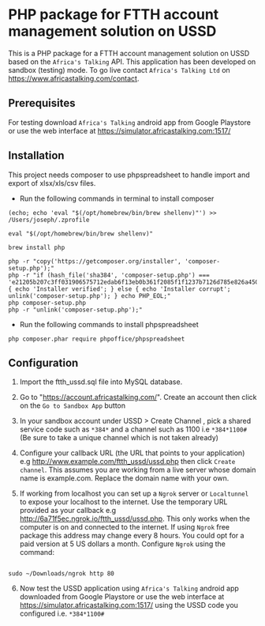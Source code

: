 # PHP package for FTTH account management solution on USSD

This is a PHP package for a FTTH account management solution on USSD based on the `Africa's Talking` API. This application has been developed on sandbox (testing) mode. To go live contact `Africa's Talking Ltd` on https://www.africastalking.com/contact.

## Prerequisites

For testing download `Africa's Talking` android app from Google Playstore or use the web interface at https://simulator.africastalking.com:1517/

## Installation

This project needs composer to use phpspreadsheet to handle import and export of xlsx/xls/csv files.

- Run the following commands in terminal to install composer

```
(echo; echo 'eval "$(/opt/homebrew/bin/brew shellenv)"') >> /Users/joseph/.zprofile

eval "$(/opt/homebrew/bin/brew shellenv)"

brew install php

php -r "copy('https://getcomposer.org/installer', 'composer-setup.php');"
php -r "if (hash_file('sha384', 'composer-setup.php') === 'e21205b207c3ff031906575712edab6f13eb0b361f2085f1f1237b7126d785e826a450292b6cfd1d64d92e6563bbde02') { echo 'Installer verified'; } else { echo 'Installer corrupt'; unlink('composer-setup.php'); } echo PHP_EOL;"
php composer-setup.php
php -r "unlink('composer-setup.php');"

```
- Run the following commands to install phpspreadsheet

```
php composer.phar require phpoffice/phpspreadsheet
```

## Configuration

1. Import the ftth_ussd.sql file into MySQL database.


2. Go to "https://account.africastalking.com/". Create an account then click on the `Go to Sandbox App` button

3. In your sandbox account under USSD > Create Channel , pick a shared service code such as `*384*` and a channel such as 1100 i.e `*384*1100#` (Be sure to take a unique channel which is not taken already)

4. Configure your callback URL (the URL that points to your application) e.g http://www.example.com/ftth_ussd/ussd.php then click `Create channel`. This assumes you are working from a live server whose domain name is example.com. Replace the domain name with your own.

5. If working from localhost you can set up a `Ngrok` server or `Localtunnel` to expose your localhost to the internet. Use the temporary URL provided as your callback e.g http://6a71f5ec.ngrok.io/ftth_ussd/ussd.php. This only works when the computer is on and connected to the internet. If using `Ngrok` free package this address may change every 8 hours. You could opt for a paid version at 5 US dollars a month. Configure `Ngrok` using the command:

```

sudo ~/Downloads/ngrok http 80

```


6. Now test the USSD application using `Africa's Talking` android app downloaded from Google Playstore or use the web interface at https://simulator.africastalking.com:1517/ using the USSD code you configured i.e. `*384*1100#`



